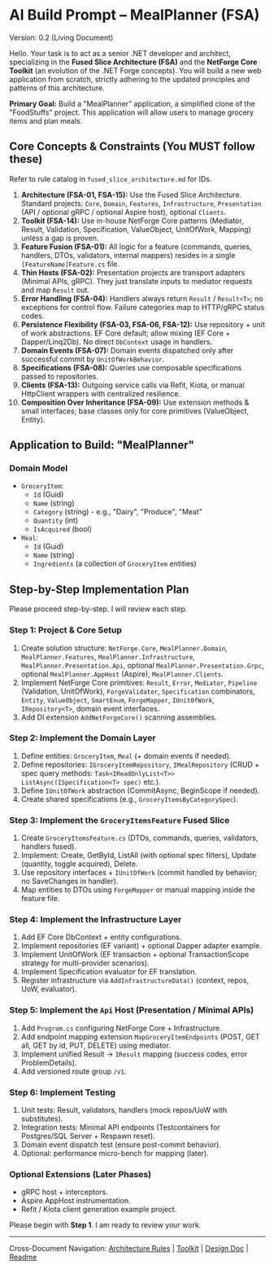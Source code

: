 # AI Build Prompt – MealPlanner (FSA)
Version: 0.2 (Living Document)

Hello. Your task is to act as a senior .NET developer and architect, specializing in the **Fused Slice Architecture (FSA)** and the **NetForge Core Toolkit** (an evolution of the .NET Forge concepts). You will build a new web application from scratch, strictly adhering to the updated principles and patterns of this architecture.

**Primary Goal:**
Build a "MealPlanner" application, a simplified clone of the "FoodStuffs" project. This application will allow users to manage grocery items and plan meals.

## Core Concepts & Constraints (You MUST follow these)

Refer to rule catalog in `fused_slice_architecture.md` for IDs.

1. **Architecture (FSA-01, FSA-15):** Use the Fused Slice Architecture. Standard projects: `Core`, `Domain`, `Features`, `Infrastructure`, `Presentation` (API / optional gRPC / optional Aspire host), optional `Clients`.
2. **Toolkit (FSA-14):** Use in-house NetForge Core patterns (Mediator, Result, Validation, Specification, ValueObject, UnitOfWork, Mapping) unless a gap is proven.
3. **Feature Fusion (FSA-01):** All logic for a feature (commands, queries, handlers, DTOs, validators, internal mappers) resides in a single `[FeatureName]Feature.cs` file.
4. **Thin Hosts (FSA-02):** Presentation projects are transport adapters (Minimal APIs, gRPC). They just translate inputs to mediator requests and map `Result` out.
5. **Error Handling (FSA-04):** Handlers always return `Result` / `Result<T>`; no exceptions for control flow. Failure categories map to HTTP/gRPC status codes.
6. **Persistence Flexibility (FSA-03, FSA-06, FSA-12):** Use repository + unit of work abstractions. EF Core default; allow mixing (EF Core + Dapper/Linq2Db). No direct `DbContext` usage in handlers.
7. **Domain Events (FSA-07):** Domain events dispatched only after successful commit by `UnitOfWorkBehavior`.
8. **Specifications (FSA-08):** Queries use composable specifications passed to repositories.
9. **Clients (FSA-13):** Outgoing service calls via Refit, Kiota, or manual HttpClient wrappers with centralized resilience.
10. **Composition Over Inheritance (FSA-09):** Use extension methods & small interfaces; base classes only for core primitives (ValueObject, Entity).

## Application to Build: "MealPlanner"

### Domain Model

* `GroceryItem`:
    * `Id` (Guid)
    * `Name` (string)
    * `Category` (string) - e.g., "Dairy", "Produce", "Meat"
    * `Quantity` (int)
    * `IsAcquired` (bool)
* `Meal`:
    * `Id` (Guid)
    * `Name` (string)
    * `Ingredients` (a collection of `GroceryItem` entities)

## Step-by-Step Implementation Plan

Please proceed step-by-step. I will review each step.

### Step 1: Project & Core Setup
1.  Create solution structure: `NetForge.Core`, `MealPlanner.Domain`, `MealPlanner.Features`, `MealPlanner.Infrastructure`, `MealPlanner.Presentation.Api`, optional `MealPlanner.Presentation.Grpc`, optional `MealPlanner.AppHost` (Aspire), `MealPlanner.Clients`.
2.  Implement NetForge Core primitives: `Result`, `Error`, `Mediator`, `Pipeline` (Validation, UnitOfWork), `ForgeValidator`, `Specification` combinators, `Entity`, `ValueObject`, `SmartEnum`, `ForgeMapper`, `IUnitOfWork`, `IRepository<T>`, domain event interfaces.
3.  Add DI extension `AddNetForgeCore()` scanning assemblies.

### Step 2: Implement the Domain Layer
1.  Define entities: `GroceryItem`, `Meal` (+ domain events if needed).
2.  Define repositories: `IGroceryItemRepository`, `IMealRepository` (CRUD + spec query methods: `Task<IReadOnlyList<T>> ListAsync(ISpecification<T> spec)` etc.).
3.  Define `IUnitOfWork` abstraction (CommitAsync, BeginScope if needed).
4.  Create shared specifications (e.g., `GroceryItemsByCategorySpec`).

### Step 3: Implement the `GroceryItemsFeature` Fused Slice
1.  Create `GroceryItemsFeature.cs` (DTOs, commands, queries, validators, handlers fused).
2.  Implement: Create, GetById, ListAll (with optional spec filters), Update (quantity, toggle acquired), Delete.
3.  Use repository interfaces + `IUnitOfWork` (commit handled by behavior; no SaveChanges in handler).
4.  Map entities to DTOs using `ForgeMapper` or manual mapping inside the feature file.

### Step 4: Implement the Infrastructure Layer
1.  Add EF Core DbContext + entity configurations.
2.  Implement repositories (EF variant) + optional Dapper adapter example.
3.  Implement UnitOfWork (EF transaction + optional TransactionScope strategy for multi-provider scenarios).
4.  Implement Specification evaluator for EF translation.
5.  Register infrastructure via `AddInfrastructureData()` (context, repos, UoW, evaluator).

### Step 5: Implement the `Api` Host (Presentation / Minimal APIs)
1.  Add `Program.cs` configuring NetForge Core + Infrastructure.
2.  Add endpoint mapping extension `MapGroceryItemEndpoints` (POST, GET all, GET by id, PUT, DELETE) using mediator.
3.  Implement unified Result -> `IResult` mapping (success codes, error ProblemDetails).
4.  Add versioned route group `/v1`.

### Step 6: Implement Testing
1.  Unit tests: Result, validators, handlers (mock repos/UoW with substitutes).
2.  Integration tests: Minimal API endpoints (Testcontainers for Postgres/SQL Server + Respawn reset).
3.  Domain event dispatch test (ensure post-commit behavior).
4.  Optional: performance micro-bench for mapping (later).

### Optional Extensions (Later Phases)
* gRPC host + interceptors.
* Aspire AppHost instrumentation.
* Refit / Kiota client generation example project.

Please begin with **Step 1**. I am ready to review your work.

---

Cross-Document Navigation: [Architecture Rules](./fused_slice_architecture.md) | [Toolkit](./netforge_core.md) | [Design Doc](./netforge_core_design.md) | [Readme](./readme.md)
